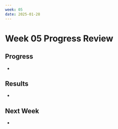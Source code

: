 ```yaml
---
week: 05
date: 2025-01-28
---
```


# Week 05 Progress Review

## Progress
- 

## Results
- 

## Next Week
-
